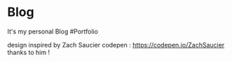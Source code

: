 # Blog
It's my personal Blog #Portfolio

design inspired by Zach Saucier  codepen : https://codepen.io/ZachSaucier thanks to him !
